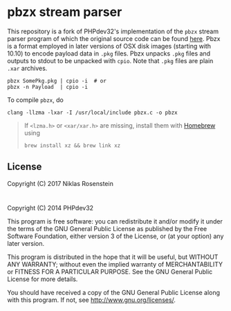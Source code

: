 # pbzx stream parser

This repository is a fork of PHPdev32's implementation of the `pbzx` stream
parser program of which the original source code can be found [here][source].
Pbzx is a format employed in later versions of OSX disk images (starting with
10.10) to encode payload data in `.pkg` files. Pbzx unpacks `.pkg` files and
outputs to stdout to be unpacked with `cpio`. Note that `.pkg` files are plain
`.xar` archives.

    pbzx SomePkg.pkg | cpio -i  # or
    pbzx -n Payload  | cpio -i

To compile `pbzx`, do

    clang -llzma -lxar -I /usr/local/include pbzx.c -o pbzx

> If `<lzma.h>` or `<xar/xar.h>` are missing, install them with [Homebrew]
> using
>
>     brew install xz && brew link xz

  [source]: http://www.tonymacx86.com/general-help/135458-pbzx-stream-parser.html
  [Homebrew]: http://brew.sh/

## License

Copyright (C) 2017  Niklas Rosenstein
#
Copyright (C) 2014  PHPdev32

This program is free software: you can redistribute it and/or modify
it under the terms of the GNU General Public License as published by
the Free Software Foundation, either version 3 of the License, or
(at your option) any later version.

This program is distributed in the hope that it will be useful,
but WITHOUT ANY WARRANTY; without even the implied warranty of
MERCHANTABILITY or FITNESS FOR A PARTICULAR PURPOSE.  See the
GNU General Public License for more details.

You should have received a copy of the GNU General Public License
along with this program.  If not, see <http://www.gnu.org/licenses/>.
